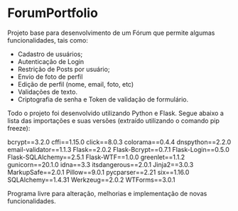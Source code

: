 # ForumPortfolio
Projeto base para desenvolvimento de um Fórum que permite algumas funcionalidades, tais como: 
- Cadastro de usuários; 
- Autenticação de Login 
- Restrição de Posts por usuário; 
- Envio de foto de perfil
- Edição de perfil (nome, email, foto, etc)
- Validações de texto.
- Criptografia de senha e Token de validação de formulário.

Todo o projeto foi desenvolvido utilizando Python e Flask. Segue abaixo a lista das importações e suas versões (extraído utilizando o comando pip freeze):

bcrypt==3.2.0
cffi==1.15.0
click==8.0.3
colorama==0.4.4
dnspython==2.2.0
email-validator==1.1.3
Flask==2.0.2
Flask-Bcrypt==0.7.1
Flask-Login==0.5.0
Flask-SQLAlchemy==2.5.1
Flask-WTF==1.0.0
greenlet==1.1.2
gunicorn==20.1.0
idna==3.3
itsdangerous==2.0.1
Jinja2==3.0.3
MarkupSafe==2.0.1
Pillow==9.0.1
pycparser==2.21
six==1.16.0
SQLAlchemy==1.4.31
Werkzeug==2.0.2
WTForms==3.0.1

Programa livre para alteração, melhorias e implementação de novas funcionalidades.


